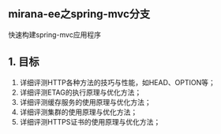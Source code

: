 mirana-ee之spring-mvc分支
------------
快速构建spring-mvc应用程序

## 1. 目标
1. 详细评测HTTP各种方法的技巧与性能，如HEAD、OPTION等；
2. 详细评测ETAG的执行原理与优化方法；
3. 详细评测缓存服务的使用原理与优化方法；
4. 详细评测集群的使用原理与优化方法；
5. 详细评测HTTPS证书的使用原理与优化方法；
